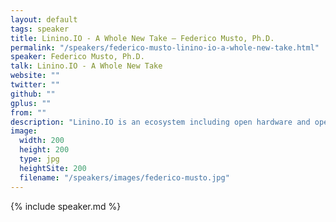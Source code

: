 ```yaml
---
layout: default
tags: speaker
title: Linino.IO - A Whole New Take – Federico Musto, Ph.D.
permalink: "/speakers/federico-musto-linino-io-a-whole-new-take.html"
speaker: Federico Musto, Ph.D.
talk: Linino.IO - A Whole New Take
website: ""
twitter: ""
github: ""
gplus: ""
from: ""
description: "Linino.IO is an ecosystem including open hardware and open software enabling the interaction between cyber world (the hacker's space) and the physical world (the maker's  space). The speech will cover details on how to program sensors and actuators and integrate them into a cloud-based holistic framework based on Javascript and Node.js."
image:
  width: 200
  height: 200
  type: jpg
  heightSite: 200
  filename: "/speakers/images/federico-musto.jpg"
---
```


{% include speaker.md %}
